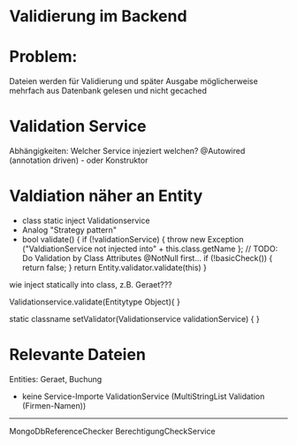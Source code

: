 Validierung im Backend
======================

# Problem: 
Dateien werden für Validierung und später Ausgabe möglicherweise mehrfach aus Datenbank gelesen und nicht gecached

# Validation Service
Abhängigkeiten: Welcher Service injeziert welchen?
@Autowired (annotation driven) - oder Konstruktor


# Valdiation näher an Entity

- class static inject Validationservice
- Analog "Strategy pattern"
- bool validate() {
	if (!validationService) {
	throw new Exception ("ValdiationService not injected into" + this.class.getName };
	// TODO: Do Validation by Class Attributes 	@NotNull first...
	if (!basicCheck()) {
		return false; } 
	return Entity.validator.validate(this)
}

wie inject statically into class, z.B. Geraet???

Validationservice.validate(Entitytype Object){
}

static classname setValidator(Validationservice validationService) {
} 

# Relevante Dateien

Entities: Geraet, Buchung
- keine Service-Importe
ValidationService (MultiStringList Validation (Firmen-Namen))
****
MongoDbReferenceChecker
BerechtigungCheckService

# 